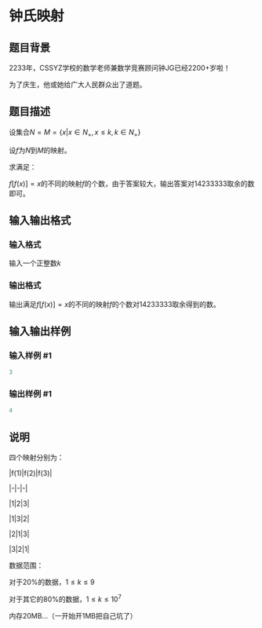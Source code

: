 # 钟氏映射

## 题目背景

2233年，CSSYZ学校的数学老师兼数学竞赛顾问钟JG已经2200+岁啦！

为了庆生，他或她给广大人民群众出了道题。

## 题目描述

设集合$N=M=\left\{x|x\in N_+,x\leq k,k\in N_+\right\}$

设$f$为$N$到$M$的映射。

求满足：

$f[f(x)]=x$的不同的映射$f$的个数，由于答案较大，输出答案对$14233333$取余的数即可。

## 输入输出格式

### 输入格式

输入一个正整数$k$

### 输出格式

输出满足$f[f(x)]=x$的不同的映射$f$的个数对$14233333$取余得到的数。

## 输入输出样例

### 输入样例 #1

```cpp
3

```
### 输出样例 #1

```cpp
4

```
## 说明

四个映射分别为：

|f(1)|f(2)|f(3)|

|-|-|-|

|1|2|3|

|1|3|2|

|2|1|3|

|3|2|1|

数据范围：

对于20%的数据，$1\leq k\leq 9$

对于其它的80%的数据，$1\leq k\leq 10^7$

内存20MB...（一开始开1MB把自己坑了）

